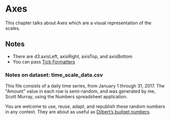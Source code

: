 # Axes
This chapter talks about Axes which are a visual representation of the scales.

## Notes
- There are d3.axisLeft, axisRight, axisTop, and axisBottom
- You can pass [Tick Formatters](https://github.com/d3/d3-format#locale_format)

### Notes on dataset: time_scale_data.csv

This file consists of a daily time series, from January 1 through 31, 2017.  The "Amount" value in each row is semi-random, and was generated by me, Scott Murray, using the Numbers spreadsheet application.

You are welcome to use, reuse, adapt, and republish these random numbers in any context.  They are about as useful as [Dilbert’s budget numbers](http://dilbert.com/strip/1999-04-27).